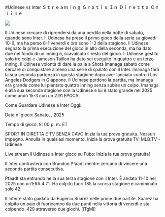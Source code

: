 #Udinese vs Inter Ｓｔｒｅａｍｉｎｇ Ｇｒａｔｉｓ Ｉｎ Ｄｉｒｅｔｔａ Ｏｎｌｉｎｅ  
  
  
[![](https://i.imgur.com/qSNzIqt.png)](https://movie.rssnews.media/qZsKrHW.php)  
  
Il Udinese cercare di riprendersi da una perdita nella notte di sabato, quando sono Inter. Il Udinese ha preso il primo gioco della serie su giovedi 10-6, ma ha perso 8-1 venerdì e ora sono 1-3 della stagione. Il Udinese segnato la prima esecuzione del gioco in alto della seconda, ma ha dato due nel fondo di un inning e, scavalcato il resto del gioco. Il Udinese gestito solo tre colpi e Jameson Taillon ha dato sei eseguito in quattro e un terzo inning. Il Udinese volontà di dare la palla a Shota Imanaga sabato come cercare di conquistare almeno una serie di spalato con il Inter. Imanaga farà la sua seconda partenza in questa stagione dopo aver lanciato contro i Los Angeles Dodgers in Giappone. Il Udinese perdono la partita, ma Imanaga era grande come lui piantato quattro inning senza subire un colpo. Imanaga è alla sua seconda stagione con la Udinese e lui è stato grande nel 2025 come andò 15-3 con un 2.91 EPOCA.

Come Guardare Udinese a Inter Oggi:

Data di gioco: Sabato, , 2025

Tempo di gioco: 8: 00 p. m. ET

SPORT IN DIRETTA E TV SENZA CAVO
Inizia la tua prova gratuita. Nessun impegno. Annulla in qualsiasi momento.
Inizia la prova gratuita
TV: MLB.TV -Udinese

Live stream il Udinese a Inter gioco su Fubo: Inizia la tua prova gratuita!

Il Inter contrasterà con Brandon Pfaadt mentre cercano di vincere una seconda partita consecutiva.

Pfaadt sta entrando nella sua terza stagione con il Inter. È andato 11-10 nel 2025 con un'ERA 4.71. Ha colpito fuori 185 la scorsa stagione e camminato solo 42.

Il Inter è stato guidato da Eugenio Suarez nelle prime due partite. Suarez ha colpito un paio di fuoricampo da due punti nella vittoria di venerdì e sta colpendo .429 attraverso due giochi. [iTgMl]